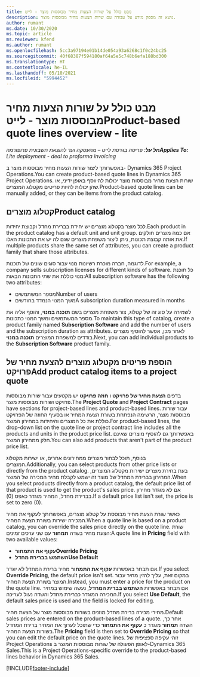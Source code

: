 ```yaml
---
title: מבט כולל על שורות הצעות מחיר מבוססות מוצר - לייט
description: נושא זה מספק מידע על עבודה עם שרות הצעות מחיר מבוססות מוצר.
author: rumant
ms.date: 10/30/2020
ms.topic: article
ms.reviewer: kfend
ms.author: rumant
ms.openlocfilehash: 5cc3a97194e01b14de054a93a6268c1f0c24bc25
ms.sourcegitcommit: 40f68387f594180af64a5e5c748b6efa188bd300
ms.translationtype: HT
ms.contentlocale: he-IL
ms.lasthandoff: 05/10/2021
ms.locfileid: "5994452"
---
```

# <a name="product-based-quote-lines-overview---lite"></a><span data-ttu-id="1411a-103">מבט כולל על שורות הצעות מחיר מבוססות מוצר - לייט</span><span class="sxs-lookup"><span data-stu-id="1411a-103">Product-based quote lines overview - lite</span></span>

<span data-ttu-id="1411a-104">_**חל על**: פריסה בגרסת לייט – מהעסקה ועד להוצאת חשבונית פרופורמה_</span><span class="sxs-lookup"><span data-stu-id="1411a-104">_**Applies To:** Lite deployment - deal to proforma invoicing_</span></span>

<span data-ttu-id="1411a-105">באפשרותך ליצור שורות הצעות מחיר מבוססות מוצר ב- Dynamics 365 Project Operations.</span><span class="sxs-lookup"><span data-stu-id="1411a-105">You can create product-based quote lines in Dynamics 365 Project Operations.</span></span> <span data-ttu-id="1411a-106">שורות הצעת מחיר מבוססות מוצר יכולות להיווסף באופן ידיני, או שהן יכולות להיות פריטים מקטלוג המוצרים.</span><span class="sxs-lookup"><span data-stu-id="1411a-106">Product-based quote lines can be manually added, or they can be items from the product catalog.</span></span>

## <a name="product-catalog"></a><span data-ttu-id="1411a-107">קטלוג מוצרים</span><span class="sxs-lookup"><span data-stu-id="1411a-107">Product catalog</span></span>

<span data-ttu-id="1411a-108">לכל מוצר בקטלוג מוצרים יש יחידת בברירת מחדל וקבוצת יחידות.</span><span class="sxs-lookup"><span data-stu-id="1411a-108">Each product in the product catalog has a default unit and unit group.</span></span> <span data-ttu-id="1411a-109">אם כמה מוצרים חולקים את אותה קבוצת תכונות, ניתן ליצור משפחת מוצרים שגם לה יש את התכונות האלו.</span><span class="sxs-lookup"><span data-stu-id="1411a-109">If multiple products share the same set of attributes, you can create a product family that share those attributes.</span></span> 

<span data-ttu-id="1411a-110">לדוגמה, חברה מוכרת רשיונות מנוי עבור סוגים שונים של תוכנות.</span><span class="sxs-lookup"><span data-stu-id="1411a-110">For example, a company sells subscription licenses for different kinds of software.</span></span> <span data-ttu-id="1411a-111">כל תוכנת מנוי כוללת את שתי התכונות הבאות:</span><span class="sxs-lookup"><span data-stu-id="1411a-111">All subscription software has the following two attributes:</span></span>

- <span data-ttu-id="1411a-112">מספר המשתמשים</span><span class="sxs-lookup"><span data-stu-id="1411a-112">Number of users</span></span>
- <span data-ttu-id="1411a-113">משך המנוי הנמדד בחודשים</span><span class="sxs-lookup"><span data-stu-id="1411a-113">A subscription duration measured in months</span></span>

<span data-ttu-id="1411a-114">לשמירה על סוג זה של קטלוג, צור משפחת מוצרים בשם **תוכנה במנוי**, והוסף אליה את מספר המשתמשים ומשך המנוי כתכונות.</span><span class="sxs-lookup"><span data-stu-id="1411a-114">To maintain this type of catalog, create a product family named **Subscription Software** and add the number of users and the subscription duration as attributes.</span></span> <span data-ttu-id="1411a-115">לאחר מכן, אפשר להוסיף מוצרים בודדים למשפחת המוצרים **תוכנה במנוי**.</span><span class="sxs-lookup"><span data-stu-id="1411a-115">Next, you can add individual products to the **Subscription Software** product family.</span></span>

## <a name="add-product-catalog-items-to-a-project-quote"></a><span data-ttu-id="1411a-116">הוספת פריטים מקטלוג מוצרים להצעת מחיר של פרויקט</span><span class="sxs-lookup"><span data-stu-id="1411a-116">Add product catalog items to a project quote</span></span>

<span data-ttu-id="1411a-117">בדפים **הצעת מחיר של פרויקט** ו **חוזה פרויקט** יש מקטעים עבור שורות מבוססות פרויקט ושורות מבוססות מוצר.</span><span class="sxs-lookup"><span data-stu-id="1411a-117">The **Project Quote** and **Project Contract** pages have sections for project-based lines and product-based lines.</span></span> <span data-ttu-id="1411a-118">עבור שורות מבוססות מוצר, הרשימה הנפתחת בשורת הצעת המחיר או בסעיף החוזה של הפרויקט כוללת את כל המוצרים והיחידות במחירון המוצר.</span><span class="sxs-lookup"><span data-stu-id="1411a-118">For product-based lines, the drop-down list on the quote line or project contract line includes all the products and units in the product price list.</span></span> <span data-ttu-id="1411a-119">באפשרותך גם להוסיף מוצרים שאינם חלק ממחירון המוצר.</span><span class="sxs-lookup"><span data-stu-id="1411a-119">You can also add products that aren't part of the product price list.</span></span>

<span data-ttu-id="1411a-120">בנוסף, תוכל לבחור מוצרים ממחירונים אחרים, או ישירות מקטלוג המוצרים.</span><span class="sxs-lookup"><span data-stu-id="1411a-120">Additionally, you can select products from other price lists or directly from the product catalog.</span></span> <span data-ttu-id="1411a-121">בעת בחירת מוצרים ישירות מקטלוג המוצרים, המחירון בברירת המחדל של מוצר זה ישמש לקבלת מחיר המכירה של המוצר.</span><span class="sxs-lookup"><span data-stu-id="1411a-121">When you select products directly from a product catalog, the default price list of that product is used to get the product's sales price.</span></span> <span data-ttu-id="1411a-122">אם לא מוגדר מחירון בברירת מחדל, המחיר מוגדר כאפס (0).</span><span class="sxs-lookup"><span data-stu-id="1411a-122">If a default price list isn't set, the price is set to zero (0).</span></span>

<span data-ttu-id="1411a-123">כאשר שורת הצעת מחיר מבוססת על קטלוג מוצרים, באפשרותך לעקוף את מחיר המכירה ישירות בשורת הצעת המחיר.</span><span class="sxs-lookup"><span data-stu-id="1411a-123">When a quote line is based on a product catalog, you can override the sales price directly on the quote line.</span></span> <span data-ttu-id="1411a-124">שורת הצעת מחיר בשדה **תמחור** עם שני ערכים זמינים:</span><span class="sxs-lookup"><span data-stu-id="1411a-124">A quote line in **Pricing** field with two available values:</span></span>

- <span data-ttu-id="1411a-125">**עקוף את התמחור**</span><span class="sxs-lookup"><span data-stu-id="1411a-125">**Override Pricing**</span></span>
- <span data-ttu-id="1411a-126">**השתמש בברירת מחדל**</span><span class="sxs-lookup"><span data-stu-id="1411a-126">**Use Default**</span></span>

<span data-ttu-id="1411a-127">אם תבחר באפשרות **עקוף את התמחור** מחיר ברירת המחדל לא יוגדר.</span><span class="sxs-lookup"><span data-stu-id="1411a-127">If you select **Override Pricing**, the default price isn't set.</span></span> <span data-ttu-id="1411a-128">במקום זאת, עליך להזין מחיר עבור המוצר בשורת הצעת המחיר.</span><span class="sxs-lookup"><span data-stu-id="1411a-128">Instead, you must enter a price for the product on the quote line.</span></span> <span data-ttu-id="1411a-129">אם תבחר באפשרות **השתמש בברית המחדל**, נעשה שימוש במחיר המכירה המוגדר כברירת מחדל והשדה נעול לעריכה.</span><span class="sxs-lookup"><span data-stu-id="1411a-129">If you select **Use Default**, the default sales price is used and the field is locked for editing.</span></span>

<span data-ttu-id="1411a-130">מחירי מכירה ברירת מחדל מוזנים בשורות מבוססות מוצר של הצעת מחיר.</span><span class="sxs-lookup"><span data-stu-id="1411a-130">Default sales prices are entered on the product-based lines of a quote.</span></span> <span data-ttu-id="1411a-131">אחר כך, השדה **תמחור** מוגדר כ **עקוף את התמחור** כדי שתוכל לערוך את המחיר ברירת המחדל בשורות הצעת המחיר.</span><span class="sxs-lookup"><span data-stu-id="1411a-131">The **Pricing** field is then set to **Override Pricing** so that you can edit the default price on the quote lines.</span></span> <span data-ttu-id="1411a-132">זוהי עקיפה ספציפית של Project Operations לאופן הפעולה של שורות מבוססות המוצר ב-Dynamics 365 Sales.</span><span class="sxs-lookup"><span data-stu-id="1411a-132">This is a Project Operations-specific override to the product-based lines behavior in Dynamics 365 Sales.</span></span>


[!INCLUDE[footer-include](../../includes/footer-banner.md)]